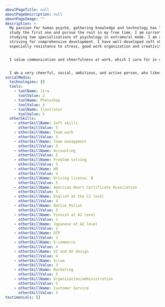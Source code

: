 ```yaml
---
aboutPageTitle: null
aboutPageDescription: null
aboutPageImage: ""
description: >-
  My passion for human psyche, gathering knowledge and technology has led me to
  study the first one and pursue the rest in my free time. I am currently
  studying two specializations of psychology in extramural mode. I am actively
  striving for comprehensive development. I have well-developed soft skills,
  especially resistance to stress, good work organization and creativity. 


  I value communication and cheerfulness at work, which I care for in contact with others - work ethic is extremely important to me. I value professional communication, try to learn as much as possible from my colleagues and I am happy to share my knowledge with others.


  I am a very cheerful, social, ambitious, and active person, who likes to travel, meet different people, act for the benefit of society and learn new skills.
socialMedia:
  technologies: []
  tools:
    - toolName: Jira
      toolValue: 2
    - toolName: Photoshop
      toolValue: 4
    - toolName: Ilustrator
      toolValue: 5
  otherSkills:
    - otherSkillName: Soft skills
      otherSkillValue: 5
    - otherSkillName: Team work
      otherSkillValue: 5
    - otherSkillName: Team management
      otherSkillValue: 5
    - otherSkillName: Accounting
      otherSkillValue: 5
    - otherSkillName: Problem solving
      otherSkillValue: 5
    - otherSkillName: HR
      otherSkillValue: 4
    - otherSkillName: Driving license. B
      otherSkillValue: 5
    - otherSkillName: American Heart Certificate Association
      otherSkillValue: 5
    - otherSkillName: English at the C1 level
      otherSkillValue: 4
    - otherSkillName: Native Polish
      otherSkillValue: 5
    - otherSkillName: Finnish at A2 level
      otherSkillValue: 2
    - otherSkillName: Japanese at A2 level
      otherSkillValue: 2
    - otherSkillName: DTP
      otherSkillValue: 2
    - otherSkillName: E-commerce
      otherSkillValue: 4
    - otherSkillName: UI and UX design
      otherSkillValue: 4
    - otherSkillName: Scrum
      otherSkillValue: 3
    - otherSkillName: Marketing
      otherSkillValue: 5
    - otherSkillName: Organization/administration
      otherSkillValue: 5
    - otherSkillName: Customer Service
      otherSkillValue: 5
testimonials: []
---
```

